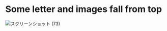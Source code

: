 # Some letter and images fall from top

![スクリーンショット (73)](https://user-images.githubusercontent.com/57553474/86216107-76d0e680-bbb8-11ea-9cc7-85db7a9dd991.png)
